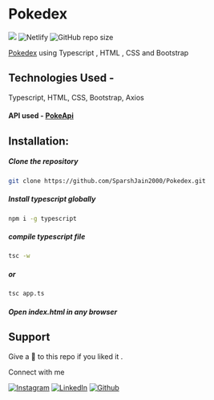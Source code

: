 # Pokedex
[![](https://img.shields.io/static/v1?message=Front-end&label=TypeScript&logo=typescript&color=skyblue&style=for-the-badge)](https://reactjs.org/)
![Netlify](https://img.shields.io/netlify/d26c6418-7fd6-42ae-b4ee-d54491201bc3?logo=netlify&style=for-the-badge)
![GitHub repo size](https://img.shields.io/github/repo-size/SparshJain2000/Pokedex?color=orange&logo=github&style=for-the-badge)

[Pokedex](https://pokdex.netlify.app/) using Typescript , HTML , CSS and Bootstrap 

 
## Technologies Used -
  Typescript, HTML, CSS, Bootstrap, Axios
#### API used - [PokeApi](https://pokeapi.co/)
 
## Installation:
  ##### Clone the repository
  ```bash
  git clone https://github.com/SparshJain2000/Pokedex.git
  ```
  ##### Install typescript globally
  ```bash
  npm i -g typescript 
  ```
  ##### compile typescript file
  ```bash
  tsc -w
  ```
  ##### or
  ```bash
  tsc app.ts
  ```
  ##### Open index.html in any browser  

## Support
Give a 🌟 to this repo if you liked it .

Connect with me

[![Instagram](https://img.shields.io/static/v1.svg?label=follow&message=@sparsh._jain&color=grey&logo=instagram&style=for-the-badge&logoColor=white&colorA=critical)](https://www.instagram.com/sparsh._jain/) [![LinkedIn](https://img.shields.io/static/v1.svg?label=connect&message=@SparshJain&color=success&logo=linkedin&style=for-the-badge&logoColor=white&colorA=blue)](https://www.linkedin.com/in/sparsh-jain-87379a168/) [![Github](https://img.shields.io/static/v1.svg?label=follow&message=@SparshJain2000&color=grey&logo=github&style=for-the-badge&logoColor=white&colorA=black)](https://www.github.com/SparshJain2000/)
